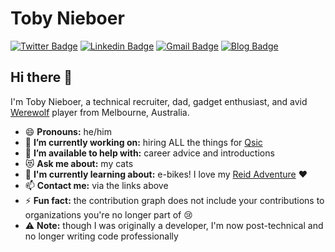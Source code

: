 # Toby Nieboer  
[![Twitter Badge](https://img.shields.io/badge/-@tcn33-1ca0f1?style=flat-square&logo=twitter&logoColor=white&link=https://twitter.com/tcn33)](https://twitter.com/tcn33)  [![Linkedin Badge](https://img.shields.io/badge/-tobynieboer-blue?style=flat-square&logo=Linkedin&logoColor=white&link=https://www.linkedin.com/in/tobynieboer//)](https://www.linkedin.com/in/tobynieboer/) [![Gmail Badge](https://img.shields.io/badge/-toby@nieboer.com.au-c14438?style=flat-square&logo=Gmail&logoColor=white&link=mailto:toby@nieboer.com.au)](mailto:toby@nieboer.com.au) [![Blog Badge](https://img.shields.io/badge/-tcn33.blog-important)](https://tcn33.blog)

## Hi there 👋

I'm Toby Nieboer, a technical recruiter, dad, gadget enthusiast, and avid [Werewolf](https://www.eblong.com/zarf/werewolf.html) player from Melbourne, Australia. 
- 😄 **Pronouns:** he/him
- 🔭 **I’m currently working on:** hiring ALL the things for [Qsic](https://getqsic.com/)
- 👯 **I’m available to help with:** career advice and introductions
- 😻 **Ask me about:** my cats 
- 🌱 **I'm currently learning about:** e-bikes! I love my [Reid Adventure](https://www.reidcycles.com.au/collections/electric-bikes/products/adventure-ebike-charcoal) ❤️
- 📫 **Contact me:** via the links above
- ⚡ **Fun fact:** the contribution graph does not include your contributions to organizations you're no longer part of 😢
- ⚠️ **Note:** though I was originally a developer, I'm now post-technical and no longer writing code professionally
